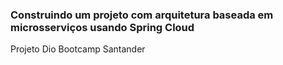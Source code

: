 ### Construindo um projeto com arquitetura baseada em microsserviços usando Spring Cloud



Projeto Dio Bootcamp Santander